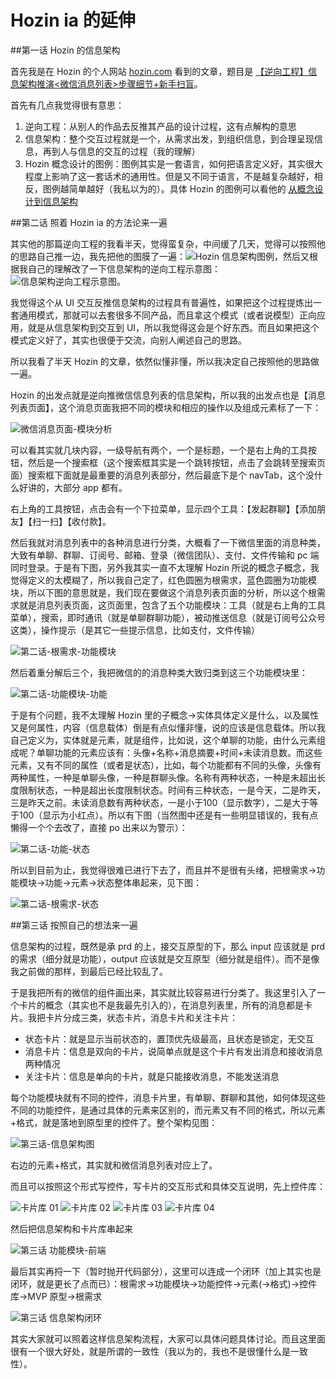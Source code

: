 # Hozin ia 的延伸

##第一话 Hozin 的信息架构

首先我是在 Hozin 的个人网站 [hozin.com](http://hozin.com/) 看到的文章，题目是 [【逆向工程】信息架构推演<微信消息列表>步骤细节+新手扫盲](http://hozin.com/Point/201601/Reverse-WeChat-Message-List.html)。

首先有几点我觉得很有意思：

1. 逆向工程：从别人的作品去反推其产品的设计过程，这有点解构的意思
2. 信息架构：整个交互过程就是一个，从需求出发，到组织信息，到合理呈现信息，再到人与信息的交互的过程（我的理解）
3. Hozin 概念设计的图例：图例其实是一套语言，如何把语言定义好，其实很大程度上影响了这一套话术的通用性。但是又不同于语言，不是越复杂越好，相反，图例越简单越好（我私以为的）。具体 Hozin 的图例可以看他的 [从概念设计到信息架构](http://hozin.com/Point/200908/CD2IA.html)

##第二话 照着 Hozin ia 的方法论来一遍

其实他的那篇逆向工程的我看半天，觉得蛮复杂，中间缓了几天，觉得可以按照他的思路自己推一边，我先把他的图膜了一遍：![Hozin 信息架构图例](https://cloud.githubusercontent.com/assets/9131176/25929439/c1216344-3633-11e7-93d3-c32353156948.png)，然后又根据我自己的理解改了一下信息架构的逆向工程示意图：![信息架构逆向工程示意图](https://cloud.githubusercontent.com/assets/9131176/25929676/6c2f2050-3634-11e7-957a-d20c95c9b4b9.png)。

我觉得这个从 UI 交互反推信息架构的过程具有普遍性，如果把这个过程提炼出一套通用模式，那就可以去套很多不同产品，而且拿这个模式（或者说模型）正向应用，就是从信息架构到交互到 UI，所以我觉得这会是个好东西。而且如果把这个模式定义好了，其实也很便于交流，向别人阐述自己的思路。

所以我看了半天 Hozin 的文章，依然似懂非懂，所以我决定自己按照他的思路做一遍。

Hozin 的出发点就是逆向推微信信息列表的信息架构，所以我的出发点也是【消息列表页面】，这个消息页面我把不同的模块和相应的操作以及组成元素标了一下：

![微信消息页面-模块分析](https://cloud.githubusercontent.com/assets/9131176/25929926/b66530aa-3635-11e7-9505-203166d82ede.png)

可以看其实就几块内容，一级导航有两个，一个是标题，一个是右上角的工具按钮，然后是一个搜索框（这个搜索框其实是一个跳转按钮，点击了会跳转至搜索页面）搜索框下面就是最重要的消息列表部分，然后最底下是个 navTab，这个没什么好讲的，大部分 app 都有。

右上角的工具按钮，点击会有一个下拉菜单，显示四个工具：【发起群聊】【添加朋友】【扫一扫】【收付款】。

然后我就对消息列表中的各种消息进行分类，大概看了一下微信里面的消息种类，大致有单聊、群聊、订阅号、邮箱、登录（微信团队）、支付、文件传输和 pc 端同时登录。于是有下图，另外我其实一直不太理解 Hozin 所说的概念子概念，我觉得定义的太模糊了，所以我自己定了，红色圆圈为根需求，蓝色圆圈为功能模块，所以下图的意思就是，我们现在要做这个消息列表页面的分析，所以这个根需求就是消息列表页面，这页面里，包含了五个功能模块：工具（就是右上角的工具菜单），搜索，即时通讯（就是单聊群聊功能），被动推送信息（就是订阅号公众号这类），操作提示（是其它一些提示信息，比如支付，文件传输）

![第二话-根需求-功能模块](https://cloud.githubusercontent.com/assets/9131176/25930409/9e0ff41a-3638-11e7-97ec-96ecc8122d56.png)

然后着重分解后三个，我把微信的的消息种类大致归类到这三个功能模块里：

![第二话-功能模块-功能](https://cloud.githubusercontent.com/assets/9131176/25930828/11f49fa0-363b-11e7-8b09-561a280a94a2.png)

于是有个问题，我不太理解 Hozin 里的子概念->实体具体定义是什么，以及属性又是何属性，内容（信息载体）倒是有点似懂非懂，说的应该是信息载体。所以我自己定义为，实体就是元素，就是组件，比如说，这个单聊的功能，由什么元素组成呢？单聊功能的元素应该有：头像+名称+消息摘要+时间+未读消息数。而这些元素，又有不同的属性（或者是状态），比如，每个功能都有不同的头像，头像有两种属性，一种是单聊头像，一种是群聊头像。名称有两种状态，一种是未超出长度限制状态，一种是超出长度限制状态。时间有三种状态，一是今天，二是昨天，三是昨天之前。未读消息数有两种状态，一是小于100（显示数字），二是大于等于100（显示为小红点）。所以有下图（当然图中还是有一些明显错误的，我有点懒得一个个去改了，直接 po 出来以为警示）：

![第二话-功能-状态](https://cloud.githubusercontent.com/assets/9131176/25931061/8b2a9efa-363c-11e7-993a-e1303b98134a.png)

所以到目前为止，我觉得很难已进行下去了，而且并不是很有头绪，把根需求->功能模块->功能->元素->状态整体串起来，见下图：

![第二话-根需求-状态](https://cloud.githubusercontent.com/assets/9131176/25931177/46ddeab2-363d-11e7-8615-db4e6eb72832.png)

##第三话 按照自己的想法来一遍

信息架构的过程，既然是承 prd 的上，接交互原型的下，那么 input 应该就是 prd 的需求（细分就是功能），output 应该就是交互原型（细分就是组件）。而不是像我之前做的那样，到最后已经比较乱了。

于是我把所有的微信的组件画出来，其实就比较容易进行分类了。我这里引入了一个卡片的概念（其实也不是我最先引入的），在消息列表里，所有的消息都是卡片。我把卡片分成三类，状态卡片，消息卡片和关注卡片：

- 状态卡片：就是显示当前状态的，置顶优先级最高，且状态是锁定，无交互
- 消息卡片：信息是双向的卡片，说简单点就是这个卡片有发出消息和接收消息两种情况
- 关注卡片：信息是单向的卡片，就是只能接收消息，不能发送消息

每个功能模块就有不同的控件，消息卡片里，有单聊、群聊和其他，如何体现这些不同的功能控件，是通过具体的元素来区别的，而元素又有不同的格式，所以元素+格式，就是落地到原型里的控件了。整个架构见图：

![第三话-信息架构图](https://cloud.githubusercontent.com/assets/9131176/25934616/89412928-3651-11e7-813b-0e7d8eacbb8e.png)

右边的元素+格式，其实就和微信消息列表对应上了。

而且可以按照这个形式写控件，写卡片的交互形式和具体交互说明，先上控件库：

![卡片库 01](https://cloud.githubusercontent.com/assets/9131176/25935301/0e396b4c-3655-11e7-9333-023a363f0dec.png)
![卡片库 02](https://cloud.githubusercontent.com/assets/9131176/25935312/18be3480-3655-11e7-9497-09d95c318036.png)
![卡片库 03](https://cloud.githubusercontent.com/assets/9131176/25935315/257d7b04-3655-11e7-9d2c-6f87f1b4c1ce.png)
![卡片库 04]()

然后把信息架构和卡片库串起来

![第三话 功能模块-前端]()

最后其实再捋一下（暂时抛开代码部分），这里可以连成一个闭环（加上其实也是闭环，就是更长了点而已）：根需求->功能模块->功能控件->元素(->格式)->控件库->MVP 原型->根需求

![第三话 信息架构闭环]()

其实大家就可以照着这样信息架构流程，大家可以具体问题具体讨论。而且这里面很有一个很大好处，就是所谓的一致性（我以为的，我也不是很懂什么是一致性）。
